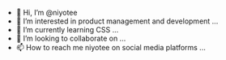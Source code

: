- 👋 Hi, I’m @niyotee
- 👀 I’m interested in product management and development ...
- 🌱 I’m currently learning CSS ...
- 💞️ I’m looking to collaborate on ...
- 📫 How to reach me niyotee on social media platforms ...

<!---
niyotee/niyotee is a ✨ special ✨ repository because its `README.md` (this file) appears on your GitHub profile.
You can click the Preview link to take a look at your changes.
--->
